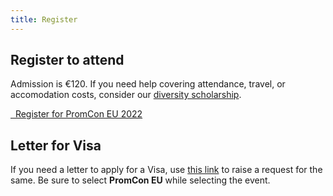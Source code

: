 ```yaml
---
title: Register
---
```


## Register to attend

Admission is €120. If you need help covering attendance, travel, or accomodation costs, consider our [diversity scholarship](https://promcon.io/2022-munich/diversity/).

<a class="btn btn-lg btn-default" href="https://cvent.me/g3gq8Z" target="_blank" role="button">
  <i class="fa fa-briefcase"></i>&nbsp;&nbsp;Register for PromCon EU 2022
</a>

## Letter for Visa

If you need a letter to apply for a Visa, use [this link](https://events.linuxfoundation.org/about/visa-request/) to raise a request for the same. Be sure to select <b>PromCon EU</b> while selecting the event.
